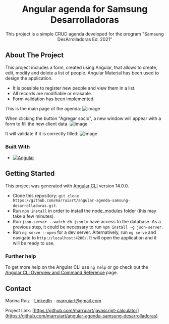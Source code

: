 <br />

<div align="center">

<h1 align="center">Angular agenda for Samsung Desarrolladoras</h1>

  <p align="center">
    This project is a simple CRUD agenda developed for the program "Samsung DesArrolladoras Ed. 2021"
  </p>

</div>

<!-- ABOUT THE PROJECT -->

## About The Project


​This project includes a form, created using Angular, that allows to create, edit, modify and delete a list of people. Angular Material has been used to design the application. 

* It is possible to register new people and view them in a list.
* All records are modifiable or erasable.
* Form validation has been implemented.

This is the main page of the agenda:
![image](https://user-images.githubusercontent.com/88201067/189175011-85158b51-6da6-4974-80e9-5e18b6bb65bc.png)

When clicking the button "Agregar socio", a new window will appear with a form to fill the new client data.
![image](https://user-images.githubusercontent.com/88201067/189175201-a81e7dbf-d60c-46ab-b1c9-2e8c9cb7feca.png)

It will validate if it is correctly filled:
![image](https://user-images.githubusercontent.com/88201067/189175679-51c68292-1ff7-4157-8e33-9ddd5469905b.png)


### Built With

* [![Angular][Angular.io]][Angular-url]


## Getting Started

This project was generated with [Angular CLI](https://github.com/angular/angular-cli) version 14.0.0.

* Clone this repository: `git clone https://github.com/marruiart/angular-agenda-samsung-desarrolladoras.git`.
* Run `npm install` in order to install the node_modules folder (this may take a few minutes).
* Run `json-server --watch db.json` to have access to the database. As a previous step, it could be necessary to run `npm install -g json-server`.
* Run `ng serve --open` for a dev server. Alternatively, run `ng serve` and navigate to `http://localhost:4200/`. It will open the application and it will be ready to use. 

### Further help

To get more help on the Angular CLI use `ng help` or go check out the [Angular CLI Overview and Command Reference](https://angular.io/cli) page.

## Contact

Marina Ruiz - [LinkedIn](https://www.linkedin.com/in/marruiart/) - marruiart@gmail.com

Project Link: [https://github.com/marruiart/javascript-calculator](https://github.com/marruiart/angular-agenda-samsung-desarrolladoras)

[Angular.io]: https://img.shields.io/badge/Angular-DD0031?style=for-the-badge&logo=angular&logoColor=white
[Angular-url]: https://angular.io/
